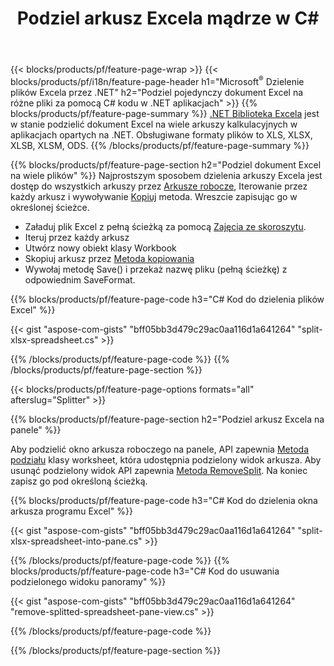 ﻿---
title: Podziel arkusz Excela mądrze w C#
url: /pl/net/splitter/
description: C# kody źródłowe wyjaśniające, jak podzielić pliki Microsoft Excel na wiele plików w C#.NET aplikacjach wizualnych
---
{{< blocks/products/pf/feature-page-wrap >}}
{{< blocks/products/pf/i18n/feature-page-header h1="Microsoft<sup>&reg;</sup> Dzielenie plików Excela przez .NET" h2="Podziel pojedynczy dokument Excel na różne pliki za pomocą C# kodu w .NET aplikacjach" >}}
{{% blocks/products/pf/feature-page-summary %}}
[.NET Biblioteka Excela](/cells/net/) jest w stanie podzielić dokument Excel na wiele arkuszy kalkulacyjnych w aplikacjach opartych na .NET. Obsługiwane formaty plików to XLS, XLSX, XLSB, XLSM, ODS.
{{% /blocks/products/pf/feature-page-summary %}}

{{% blocks/products/pf/feature-page-section h2="Podziel dokument Excel na wiele plików" %}}
Najprostszym sposobem dzielenia arkuszy Excela jest dostęp do wszystkich arkuszy przez [Arkusze robocze](https://reference.aspose.com/cells/net/aspose.cells/workbook/properties/worksheets), Iterowanie przez każdy arkusz i wywoływanie [Kopiuj](https://reference.aspose.com/cells/net/aspose.cells/worksheet/methods/copy) metoda. Wreszcie zapisując go w określonej ścieżce. 

+ Załaduj plik Excel z pełną ścieżką za pomocą [Zajęcia ze skoroszytu](https://reference.aspose.com/cells/net/aspose.cells/workbook).
+ Iteruj przez każdy arkusz
+ Utwórz nowy obiekt klasy Workbook
+ Skopiuj arkusz przez [Metoda kopiowania](https://reference.aspose.com/cells/net/aspose.cells/worksheet/methods/copy)
+ Wywołaj metodę Save() i przekaż nazwę pliku (pełną ścieżkę) z odpowiednim SaveFormat.

{{% blocks/products/pf/feature-page-code h3="C# Kod do dzielenia plików Excel" %}}

{{< gist "aspose-com-gists" "bff05bb3d479c29ac0aa116d1a641264" "split-xlsx-spreadsheet.cs" >}}

{{% /blocks/products/pf/feature-page-code %}}
{{% /blocks/products/pf/feature-page-section %}}

{{< blocks/products/pf/feature-page-options formats="all" afterslug="Splitter" >}}

{{% blocks/products/pf/feature-page-section h2="Podziel arkusz Excela na panele" %}}

Aby podzielić okno arkusza roboczego na panele, API zapewnia [Metoda podziału](https://reference.aspose.com/cells/net/aspose.cells/worksheet/methods/split) klasy worksheet, która udostępnia podzielony widok arkusza. Aby usunąć podzielony widok API zapewnia [Metoda RemoveSplit](https://reference.aspose.com/cells/net/aspose.cells/worksheet/methods/removesplit). Na koniec zapisz go pod określoną ścieżką. 

{{% blocks/products/pf/feature-page-code h3="C# Kod do dzielenia okna arkusza programu Excel" %}}

{{< gist "aspose-com-gists" "bff05bb3d479c29ac0aa116d1a641264" "split-xlsx-spreadsheet-into-pane.cs" >}}

{{% /blocks/products/pf/feature-page-code %}}
{{% blocks/products/pf/feature-page-code h3="C# Kod do usuwania podzielonego widoku panoramy" %}}

{{< gist "aspose-com-gists" "bff05bb3d479c29ac0aa116d1a641264" "remove-splitted-spreadsheet-pane-view.cs" >}}

{{% /blocks/products/pf/feature-page-code %}}

{{% /blocks/products/pf/feature-page-section %}}

